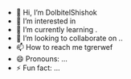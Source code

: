 - 👋 Hi, I’m DolbitelShishok
- 👀 I’m interested in 
- 🌱 I’m currently learning .
- 💞️ I’m looking to collaborate on ..
- 📫 How to reach me tgrerwef
- 😄 Pronouns: ...
- ⚡ Fun fact: ...

<!---
DolbitelShishok/DolbitelShishok is a ✨ special ✨ repository because its `README.md` (this file) appears on your GitHub profile.
You can click the Preview link to take a look at your changes.
--->
